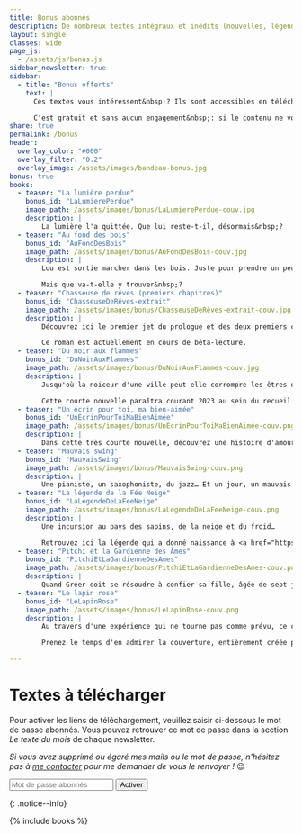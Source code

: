 ```yaml
---
title: Bonus abonnés
description: De nombreux textes intégraux et inédits (nouvelles, légendes, récits jeunesse...) à télécharger gratuitement en exclusivité. Pour les abonnés à la newsletter.
layout: single
classes: wide
page_js:
  - /assets/js/bonus.js
sidebar_newsletter: true
sidebar:
  - title: "Bonus offerts"
    text: |
      Ces textes vous intéressent&nbsp;? Ils sont accessibles en téléchargement libre pour tous les abonnés à la newsletter.

      C'est gratuit et sans aucun engagement&nbsp;: si le contenu ne vous plaît pas, vous pouvez résilier votre abonnement à tout moment&nbsp;! N'hésitez pas à vous inscrire&nbsp;! 😉
share: true
permalink: /bonus
header:
  overlay_color: "#000"
  overlay_filter: "0.2"
  overlay_image: /assets/images/bandeau-bonus.jpg
bonus: true
books:
  - teaser: "La lumière perdue"
    bonus_id: "LaLumierePerdue"
    image_path: /assets/images/bonus/LaLumierePerdue-couv.jpg
    description: |
        La lumière l'a quittée. Que lui reste-t-il, désormais&nbsp;?
  - teaser: "Au fond des bois"
    bonus_id: "AuFondDesBois"
    image_path: /assets/images/bonus/AuFondDesBois-couv.jpg
    description: |
        Lou est sortie marcher dans les bois. Juste pour prendre un peu l'air, après une banale dispute de couple…

        Mais que va-t-elle y trouver&nbsp;?
  - teaser: "Chasseuse de rêves (premiers chapitres)"
    bonus_id: "ChasseuseDeRêves-extrait"
    image_path: /assets/images/bonus/ChasseuseDeRêves-extrait-couv.jpg
    description: |
        Découvrez ici le premier jet du prologue et des deux premiers chapitres de mon roman jeunesse (13 ans et +), [*Chasseuse de rêves*](/publications/projets-en-cours/#chasseuse-de-r%C3%AAves-titre-provisoire).

        Ce roman est actuellement en cours de bêta-lecture.
  - teaser: "Du noir aux flammes"
    bonus_id: "DuNoirAuxFlammes"
    image_path: /assets/images/bonus/DuNoirAuxFlammes-couv.jpg
    description: |
        Jusqu'où la noiceur d'une ville peut-elle corrompre les êtres qu'elle abrite ?

        Cette courte nouvelle paraîtra courant 2023 au sein du recueil [*Fragments de solitudes*](/publications/projets-en-cours/#fragments-de-solitudes).
  - teaser: "Un écrin pour toi, ma bien-aimée"
    bonus_id: "UnÉcrinPourToiMaBienAimée"
    image_path: /assets/images/bonus/UnÉcrinPourToiMaBienAimée-couv.png
    description: |
        Dans cette très courte nouvelle, découvrez une histoire d'amour et de mort, où les vampires rôdent…
  - teaser: "Mauvais swing"
    bonus_id: "MauvaisSwing"
    image_path: /assets/images/bonus/MauvaisSwing-couv.png
    description: |
        Une pianiste, un saxophoniste, du jazz… Et un jour, un mauvais swing.
  - teaser: "La légende de la Fée Neige"
    bonus_id: "LaLegendeDeLaFeeNeige"
    image_path: /assets/images/bonus/LaLegendeDeLaFeeNeige-couv.png
    description: |
        Une incursion au pays des sapins, de la neige et du froid…

        Retrouvez ici la légende qui a donné naissance à <a href="https://www.amazon.fr/dp/B09LXQ7LX7" target="_blank">ma nouvelle Enfants des neiges</a>&nbsp;!
  - teaser: "Pitchi et la Gardienne des Âmes"
    bonus_id: "PitchiEtLaGardienneDesAmes"
    image_path: /assets/images/bonus/PitchiEtLaGardienneDesAmes-couv.png
    description: |
        Quand Greer doit se résoudre à confier sa fille, âgée de sept jours à peine, à celui que lui a envoyé la gardiennes des âmes pour protéger l'enfant, Pitchi n'est sûrement pas le sauveur qu'elle espérait…
  - teaser: "Le lapin rose"
    bonus_id: "LeLapinRose"
    image_path: /assets/images/bonus/LeLapinRose-couv.png
    description: |
        Au travers d'une expérience qui ne tourne pas comme prévu, ce court récit jeunesse aborde le thème de la différence.

        Prenez le temps d'en admirer la couverture, entièrement créée par mon tout jeune fils (9 ans) !

---
```


# Textes à télécharger


<div id="bonusCredentialsForm">
    <p>Pour activer les liens de t&eacute;l&eacute;chargement, veuillez saisir ci-dessous le mot de passe abonn&eacute;s. Vous pouvez retrouver ce mot de passe dans la section <em>Le texte du mois</em> de chaque newsletter.</p>
    <p><em>Si vous avez supprim&eacute; ou &eacute;gar&eacute; mes mails ou le mot de passe, n'h&eacute;sitez pas &agrave; <a href="/contact" target="_blank">me contacter</a> pour me demander de vous le renvoyer&nbsp;!</em> 😉</p>
    <form onsubmit="event.preventDefault(); onSubmit(this);">
        <input type="password" id="bonusCredentialsToken" name="token" placeholder="Mot de passe abonnés" required>
        <input type="submit" value="Activer">
    </form>
</div>
{: .notice--info}



{% include books %}
